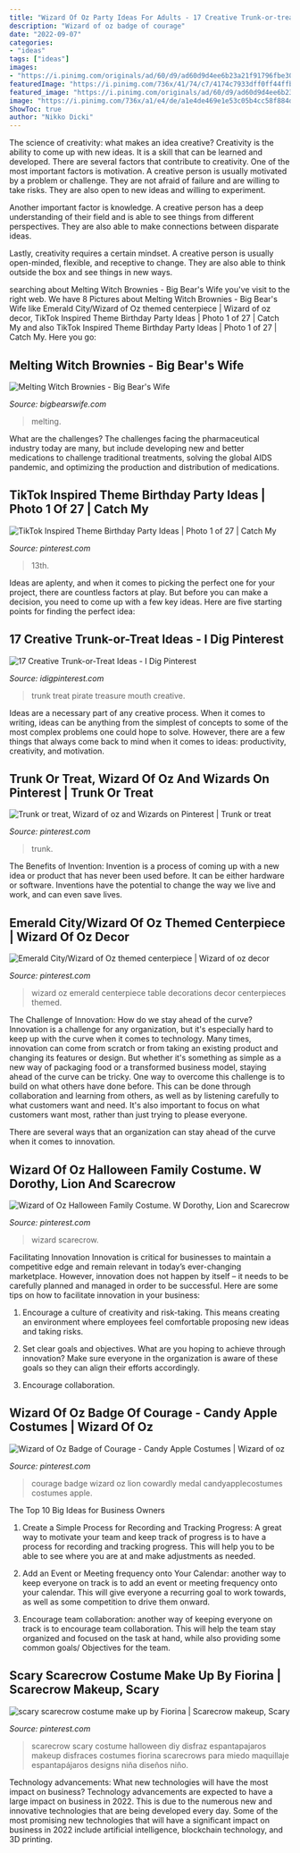```yaml
---
title: "Wizard Of Oz Party Ideas For Adults - 17 Creative Trunk-or-treat Ideas"
description: "Wizard of oz badge of courage"
date: "2022-09-07"
categories:
- "ideas"
tags: ["ideas"]
images:
- "https://i.pinimg.com/originals/ad/60/d9/ad60d9d4ee6b23a21f91796fbe30d88d.jpg"
featuredImage: "https://i.pinimg.com/736x/41/74/c7/4174c7933dff0ff44ffb770b37743673.jpg"
featured_image: "https://i.pinimg.com/originals/ad/60/d9/ad60d9d4ee6b23a21f91796fbe30d88d.jpg"
image: "https://i.pinimg.com/736x/a1/e4/de/a1e4de469e1e53c05b4cc58f884d648c--scary-scarecrow-costume-halloween-scarecrow.jpg"
ShowToc: true
author: "Nikko Dicki"
---
```



The science of creativity: what makes an idea creative?
Creativity is the ability to come up with new ideas. It is a skill that can be learned and developed. There are several factors that contribute to creativity.
One of the most important factors is motivation. A creative person is usually motivated by a problem or challenge. They are not afraid of failure and are willing to take risks. They are also open to new ideas and willing to experiment.

Another important factor is knowledge. A creative person has a deep understanding of their field and is able to see things from different perspectives. They are also able to make connections between disparate ideas.

Lastly, creativity requires a certain mindset. A creative person is usually open-minded, flexible, and receptive to change. They are also able to think outside the box and see things in new ways.

	

		
searching about Melting Witch Brownies - Big Bear&#039;s Wife you've visit to the right web. We have 8 Pictures about Melting Witch Brownies - Big Bear&#039;s Wife like Emerald City/Wizard of Oz themed centerpiece | Wizard of oz decor, TikTok Inspired Theme Birthday Party Ideas | Photo 1 of 27 | Catch My and also TikTok Inspired Theme Birthday Party Ideas | Photo 1 of 27 | Catch My. Here you go:
		
    
## Melting Witch Brownies - Big Bear&#039;s Wife

<img loading=lazy src="https://www.bigbearswife.com/wp-content/uploads/2016/08/Melting-Witch-Brownies-4.jpg" onerror="this.onerror=null;this.src='https://tse3.mm.bing.net/th?id=OIP.bpXSf2BKseAVfFOjFlI4CAHaLH&amp;pid=15.1';" alt="Melting Witch Brownies - Big Bear&#039;s Wife">

_Source: bigbearswife.com_

>melting. 

	

What are the challenges?
The challenges facing the pharmaceutical industry today are many, but include developing new and better medications to challenge traditional treatments, solving the global AIDS pandemic, and optimizing the production and distribution of medications.

    
## TikTok Inspired Theme Birthday Party Ideas | Photo 1 Of 27 | Catch My

<img loading=lazy src="https://i.pinimg.com/736x/30/70/cd/3070cdef8bc0a858110a936c2cd79638.jpg" onerror="this.onerror=null;this.src='https://tse2.mm.bing.net/th?id=OIP.49nPiu0J0ONEMxO0850egwHaJ3&amp;pid=15.1';" alt="TikTok Inspired Theme Birthday Party Ideas | Photo 1 of 27 | Catch My">

_Source: pinterest.com_

>13th. 

	

Ideas are aplenty, and when it comes to picking the perfect one for your project, there are countless factors at play. But before you can make a decision, you need to come up with a few key ideas. Here are five starting points for finding the perfect idea:

    
## 17 Creative Trunk-or-Treat Ideas - I Dig Pinterest

<img loading=lazy src="http://2.bp.blogspot.com/-Ezl-vS-7KoE/UlwvHxh593I/AAAAAAAACd8/LhJJlQwxcsY/s1600/pirate&#039;s+treasure.jpg" onerror="this.onerror=null;this.src='https://tse3.mm.bing.net/th?id=OIP.ErSxmw5BUBSfnq7KEBm7QQHaJ6&amp;pid=15.1';" alt="17 Creative Trunk-or-Treat Ideas - I Dig Pinterest">

_Source: idigpinterest.com_

>trunk treat pirate treasure mouth creative. 

	

Ideas are a necessary part of any creative process. When it comes to writing, ideas can be anything from the simplest of concepts to some of the most complex problems one could hope to solve. However, there are a few things that always come back to mind when it comes to ideas: productivity, creativity, and motivation.

    
## Trunk Or Treat, Wizard Of Oz And Wizards On Pinterest | Trunk Or Treat

<img loading=lazy src="https://i.pinimg.com/originals/59/10/c8/5910c875f6258212c303f6dba108aaa7.jpg" onerror="this.onerror=null;this.src='https://tse3.mm.bing.net/th?id=OIP.Ep7hMUfmTKlYF7Fr0dhJQQHaJ3&amp;pid=15.1';" alt="Trunk or treat, Wizard of oz and Wizards on Pinterest | Trunk or treat">

_Source: pinterest.com_

>trunk. 

	

The Benefits of Invention:
Invention is a process of coming up with a new idea or product that has never been used before. It can be either hardware or software. Inventions have the potential to change the way we live and work, and can even save lives.

    
## Emerald City/Wizard Of Oz Themed Centerpiece | Wizard Of Oz Decor

<img loading=lazy src="https://i.pinimg.com/originals/ad/60/d9/ad60d9d4ee6b23a21f91796fbe30d88d.jpg" onerror="this.onerror=null;this.src='https://tse3.mm.bing.net/th?id=OIP.vcwvtkkfh7GcPQ1Qen0x5QHaJ4&amp;pid=15.1';" alt="Emerald City/Wizard of Oz themed centerpiece | Wizard of oz decor">

_Source: pinterest.com_

>wizard oz emerald centerpiece table decorations decor centerpieces themed. 

	

The Challenge of Innovation: How do we stay ahead of the curve?
Innovation is a challenge for any organization, but it's especially hard to keep up with the curve when it comes to technology. Many times, innovation can come from scratch or from taking an existing product and changing its features or design. But whether it's something as simple as a new way of packaging food or a transformed business model, staying ahead of the curve can be tricky.
One way to overcome this challenge is to build on what others have done before. This can be done through collaboration and learning from others, as well as by listening carefully to what customers want and need. It's also important to focus on what customers want most, rather than just trying to please everyone.

There are several ways that an organization can stay ahead of the curve when it comes to innovation.

    
## Wizard Of Oz Halloween Family Costume. W Dorothy, Lion And Scarecrow

<img loading=lazy src="https://i.pinimg.com/736x/41/74/c7/4174c7933dff0ff44ffb770b37743673.jpg" onerror="this.onerror=null;this.src='https://tse2.mm.bing.net/th?id=OIP.bq94dmhjdGBbKQ4UI6pi7QHaK2&amp;pid=15.1';" alt="Wizard of Oz Halloween Family Costume. W Dorothy, Lion and Scarecrow">

_Source: pinterest.com_

>wizard scarecrow. 

	

Facilitating Innovation
Innovation is critical for businesses to maintain a competitive edge and remain relevant in today’s ever-changing marketplace. However, innovation does not happen by itself – it needs to be carefully planned and managed in order to be successful. Here are some tips on how to facilitate innovation in your business:
1. Encourage a culture of creativity and risk-taking. This means creating an environment where employees feel comfortable proposing new ideas and taking risks.

2. Set clear goals and objectives. What are you hoping to achieve through innovation? Make sure everyone in the organization is aware of these goals so they can align their efforts accordingly.

3. Encourage collaboration.

    
## Wizard Of Oz Badge Of Courage - Candy Apple Costumes | Wizard Of Oz

<img loading=lazy src="https://i.pinimg.com/originals/1d/cd/fb/1dcdfb0f44a595793d6f4bdd56eed81c.jpg" onerror="this.onerror=null;this.src='https://tse2.mm.bing.net/th?id=OIP.LKOH70jzm2xRHnDNwwJXQAHaKo&amp;pid=15.1';" alt="Wizard of Oz Badge of Courage - Candy Apple Costumes | Wizard of oz">

_Source: pinterest.com_

>courage badge wizard oz lion cowardly medal candyapplecostumes costumes apple. 

	

The Top 10 Big Ideas for Business Owners
1. Create a Simple Process for Recording and Tracking Progress: A great way to motivate your team and keep track of progress is to have a process for recording and tracking progress. This will help you to be able to see where you are at and make adjustments as needed.
2. Add an Event or Meeting frequency onto Your Calendar: another way to keep everyone on track is to add an event or meeting frequency onto your calendar. This will give everyone a recurring goal to work towards, as well as some competition to drive them onward.

3. Encourage team collaboration: another way of keeping everyone on track is to encourage team collaboration. This will help the team stay organized and focused on the task at hand, while also providing some common goals/ Objectives for the team.


    
## Scary Scarecrow Costume Make Up By Fiorina | Scarecrow Makeup, Scary

<img loading=lazy src="https://i.pinimg.com/736x/a1/e4/de/a1e4de469e1e53c05b4cc58f884d648c--scary-scarecrow-costume-halloween-scarecrow.jpg" onerror="this.onerror=null;this.src='https://tse2.mm.bing.net/th?id=OIP.9Ugoj7coHevGvp0B8EIgXwHaJ4&amp;pid=15.1';" alt="scary scarecrow costume make up by Fiorina | Scarecrow makeup, Scary">

_Source: pinterest.com_

>scarecrow scary costume halloween diy disfraz espantapajaros makeup disfraces costumes fiorina scarecrows para miedo maquillaje espantapájaros designs niña diseños niño. 

	

Technology advancements: What new technologies will have the most impact on business?
Technology advancements are expected to have a large impact on business in 2022. This is due to the numerous new and innovative technologies that are being developed every day. Some of the most promising new technologies that will have a significant impact on business in 2022 include artificial intelligence, blockchain technology, and 3D printing.


